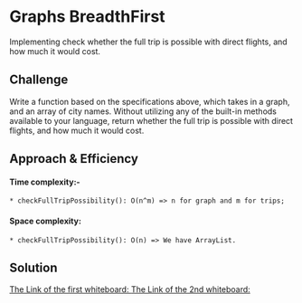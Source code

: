 # Graphs BreadthFirst
Implementing check  whether the full trip is possible with direct flights, and how much it would cost.

## Challenge
Write a function based on the specifications above, which takes in a graph, and an array of city names. Without utilizing any of the built-in methods available to your language, return whether the full trip is possible with direct flights, and how much it would cost.
## Approach & Efficiency
#### Time complexity:-
    * checkFullTripPossibility(): O(n^m) => n for graph and m for trips;

#### Space complexity:
    * checkFullTripPossibility(): O(n) => We have ArrayList.

## Solution

[The Link of the first whiteboard: ](https://docs.google.com/drawings/d/1zqQLm4G-8yM8I3qeC_jKlxPZi8TtgvvqUOVe--GfJm8/edit?usp=sharing)
[The Link of the 2nd whiteboard: ](https://docs.google.com/drawings/d/1748AqVCW2_OMPoyNjlTUmY-wOIFwHbJx_KyY3w6nqkA/edit?usp=sharing)
